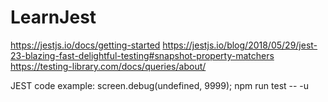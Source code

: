 # LearnJest

https://jestjs.io/docs/getting-started
https://jestjs.io/blog/2018/05/29/jest-23-blazing-fast-delightful-testing#snapshot-property-matchers
https://testing-library.com/docs/queries/about/


JEST code example:
screen.debug(undefined, 9999);
npm run test -- -u
